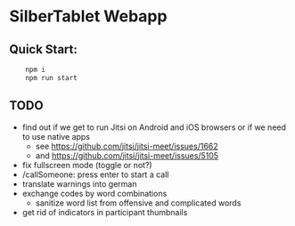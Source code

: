 # SilberTablet Webapp

## Quick Start:

```bash
    npm i
    npm run start
```
## TODO
* find out if we get to run Jitsi on Android and iOS browsers or if we need to use native apps
    * see https://github.com/jitsi/jitsi-meet/issues/1662
    * and https://github.com/jitsi/jitsi-meet/issues/5105
* fix fullscreen mode (toggle or not?)
* /callSomeone: press enter to start a call
* translate warnings into german
* exchange codes by word combinations
    * sanitize word list from offensive and complicated words
* get rid of indicators in participant thumbnails
